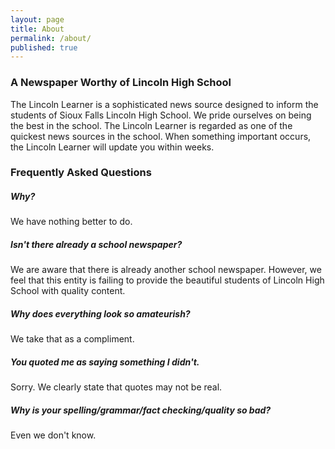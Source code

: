 ```yaml
---
layout: page
title: About
permalink: /about/
published: true
---
```

<div class="row" id="row-body">

### A Newspaper Worthy of Lincoln High School

The Lincoln Learner is a sophisticated news source designed to inform the students of Sioux Falls Lincoln High School. We pride ourselves on being the best in the school. The Lincoln Learner is regarded as one of the quickest news sources in the school. When something important occurs, the Lincoln Learner will update you within weeks.

### Frequently Asked Questions

##### Why?

We have nothing better to do.

##### Isn't there already a school newspaper?

We are aware that there is already another school newspaper. However, we feel that this entity is failing to provide the beautiful students of Lincoln High School with quality content.

##### Why does everything look so amateurish?

We take that as a compliment.

##### You quoted me as saying something I didn't.

Sorry. We clearly state that quotes may not be real.

##### Why is your spelling/grammar/fact checking/quality so bad?

Even we don't know.</div>

